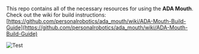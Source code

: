 This repo contains all of the necessary resources for using the **ADA Mouth**. Check out the wiki for build instructions: [https://github.com/personalrobotics/ada_mouth/wiki/ADA-Mouth-Build-Guide](https://github.com/personalrobotics/ada_mouth/wiki/ADA-Mouth-Build-Guide)

![Test](https://raw.githubusercontent.com/wiki/personalrobotics/ada_mouth/images/mouth_mounted.png?token=AA4DOGGM4DNAAS3CFIYNSH3BDLRMY|width=480)
